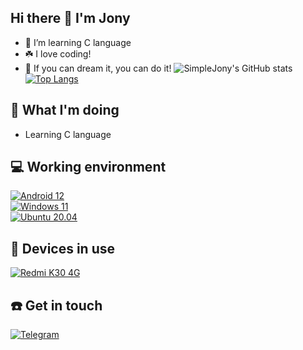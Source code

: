 ## Hi there 👋 I'm Jony
- 🌱 I’m learning C language 
- ☘️ I love coding!
- 🌸 If you can dream it, you can do it!
![SimpleJony's GitHub stats](https://github-readme-stats.vercel.app/api?username=SimpleJony&show_icons=true&theme=vue&count_private=true)
[![Top Langs](https://github-readme-stats.vercel.app/api/top-langs/?username=SimpleJony&layout=compact)](https://github.com/SimpleJony/C-Learning)

## 🤔 What I'm doing
- Learning C language

## 💻 Working environment
[![Android 12](https://img.shields.io/badge/Android%2012-3ddc84?style=flat-square&logo=android&logoColor=ffffff)](https://www.android.com/android-12/)<br>
[![Windows 11](https://img.shields.io/badge/Windows%2011-00adef?style=flat-square&logo=windows&logoColor=ffffff)](#)<br>
[![Ubuntu 20.04](https://img.shields.io/badge/Ubuntu%2021%2e04-dd4814?style=flat-square&logo=ubuntu&logoColor=ffffff)](https://releases.ubuntu.com/21.04/)<br>

## 📱 Devices in use
[![Redmi K30 4G](https://img.shields.io/badge/Redmi%20K30%204G-fd4900?style=flat-square&logo=xiaomi&logoColor=ffffff)](#)<br>

## ☎️ Get in touch
[![Telegram](https://img.shields.io/badge/Telegram-JonyWinner-blue)](https://t.me/JonyWinner)<br>
